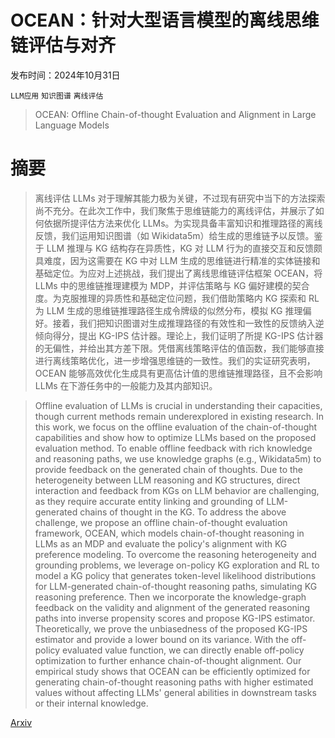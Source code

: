 # OCEAN：针对大型语言模型的离线思维链评估与对齐

发布时间：2024年10月31日

`LLM应用` `知识图谱` `离线评估`

> OCEAN: Offline Chain-of-thought Evaluation and Alignment in Large Language Models

# 摘要

> 离线评估 LLMs 对于理解其能力极为关键，不过现有研究中当下的方法探索尚不充分。在此次工作中，我们聚焦于思维链能力的离线评估，并展示了如何依据所提评估方法来优化 LLMs。为实现具备丰富知识和推理路径的离线反馈，我们运用知识图谱（如 Wikidata5m）给生成的思维链予以反馈。鉴于 LLM 推理与 KG 结构存在异质性，KG 对 LLM 行为的直接交互和反馈颇具难度，因为这需要在 KG 中对 LLM 生成的思维链进行精准的实体链接和基础定位。为应对上述挑战，我们提出了离线思维链评估框架 OCEAN，将 LLMs 中的思维链推理建模为 MDP，并评估策略与 KG 偏好建模的契合度。为克服推理的异质性和基础定位问题，我们借助策略内 KG 探索和 RL 为 LLM 生成的思维链推理路径生成令牌级的似然分布，模拟 KG 推理偏好。接着，我们把知识图谱对生成推理路径的有效性和一致性的反馈纳入逆倾向得分，提出 KG-IPS 估计器。理论上，我们证明了所提 KG-IPS 估计器的无偏性，并给出其方差下限。凭借离线策略评估的值函数，我们能够直接进行离线策略优化，进一步增强思维链的一致性。我们的实证研究表明，OCEAN 能够高效优化生成具有更高估计值的思维链推理路径，且不会影响 LLMs 在下游任务中的一般能力及其内部知识。

> Offline evaluation of LLMs is crucial in understanding their capacities, though current methods remain underexplored in existing research. In this work, we focus on the offline evaluation of the chain-of-thought capabilities and show how to optimize LLMs based on the proposed evaluation method. To enable offline feedback with rich knowledge and reasoning paths, we use knowledge graphs (e.g., Wikidata5m) to provide feedback on the generated chain of thoughts. Due to the heterogeneity between LLM reasoning and KG structures, direct interaction and feedback from KGs on LLM behavior are challenging, as they require accurate entity linking and grounding of LLM-generated chains of thought in the KG. To address the above challenge, we propose an offline chain-of-thought evaluation framework, OCEAN, which models chain-of-thought reasoning in LLMs as an MDP and evaluate the policy's alignment with KG preference modeling. To overcome the reasoning heterogeneity and grounding problems, we leverage on-policy KG exploration and RL to model a KG policy that generates token-level likelihood distributions for LLM-generated chain-of-thought reasoning paths, simulating KG reasoning preference. Then we incorporate the knowledge-graph feedback on the validity and alignment of the generated reasoning paths into inverse propensity scores and propose KG-IPS estimator. Theoretically, we prove the unbiasedness of the proposed KG-IPS estimator and provide a lower bound on its variance. With the off-policy evaluated value function, we can directly enable off-policy optimization to further enhance chain-of-thought alignment. Our empirical study shows that OCEAN can be efficiently optimized for generating chain-of-thought reasoning paths with higher estimated values without affecting LLMs' general abilities in downstream tasks or their internal knowledge.

[Arxiv](https://arxiv.org/abs/2410.23703)